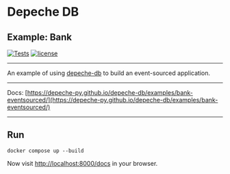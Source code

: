 # Depeche DB
## Example: Bank

[![Tests](https://github.com/depeche-py/example-bank/actions/workflows/tests.yml/badge.svg)](https://github.com/depeche-py/example-bank/actions/workflows/tests.yml)
[![license](https://img.shields.io/github/license/depeche-py/example-bank.svg)](https://github.com/depeche-py/example-bank/blob/main/LICENSE)

---

An example of using [depeche-db](https://github.com/depeche-py/depeche-db) to
build an event-sourced application.

---

Docs: [https://depeche-py.github.io/depeche-db/examples/bank-eventsourced/](https://depeche-py.github.io/depeche-db/examples/bank-eventsourced/)

---

## Run

```
docker compose up --build
```

Now visit [http://localhost:8000/docs](http://localhost:8000/docs) in your browser.
